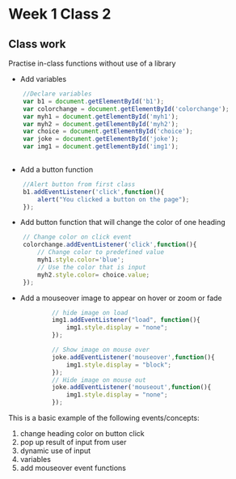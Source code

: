 # Week 1 Class 2 #


## Class work ##

Practise in-class functions without use of a library


* Add variables

```javascript
    //Declare variables
    var b1 = document.getElementById('b1');
    var colorchange = document.getElementById('colorchange');
    var myh1 = document.getElementById('myh1');
    var myh2 = document.getElementById('myh2');
    var choice = document.getElementById('choice');
    var joke = document.getElementById('joke');
    var img1 = document.getElementById('img1');
   
```

* Add a button function

```javascript
    //Alert button from first class
    b1.addEventListener('click',function(){
        alert("You clicked a button on the page");  
    });
```


* Add button function that will change the color of one heading

```javascript
    // Change color on click event 
    colorchange.addEventListener('click',function(){
        // Change color to predefined value
        myh1.style.color='blue';
        // Use the color that is input
        myh2.style.color= choice.value;
    });
```

* Add a mouseover image to appear on hover or zoom or fade

```javascript
            // hide image on load
            img1.addEventListener("load", function(){
                img1.style.display = "none";
            });

            // Show image on mouse over
            joke.addEventListener('mouseover',function(){
                img1.style.display = "block";
            });
            // Hide image on mouse out 
            joke.addEventListener('mouseout',function(){                    
                img1.style.display = "none";
            });
```


This is a basic example of the following events/concepts:

1. change heading color on button click 
2. pop up result of input from user      
3. dynamic use of input                 
4. variables                            
5. add mouseover event functions        